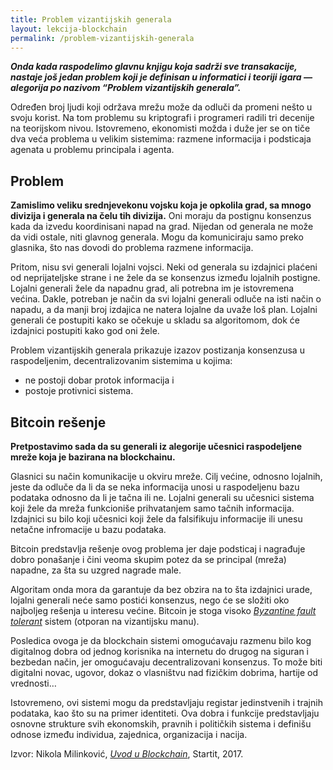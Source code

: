 ```yaml
---
title: Problem vizantijskih generala
layout: lekcija-blockchain
permalink: /problem-vizantijskih-generala
---
```


***Onda kada raspodelimo glavnu knjigu koja sadrži sve transakacije, nastaje još jedan problem koji je definisan u informatici i teoriji igara — alegorija po nazivom “Problem vizantijskih generala”.***

Određen broj ljudi koji održava mrežu može da odluči da promeni nešto u svoju korist. Na tom problemu su kriptografi i programeri radili tri decenije na teorijskom nivou. Istovremeno, ekonomisti možda i duže jer se on tiče dva veća problema u velikim sistemima: razmene informacija i podsticaja agenata u problemu principala i agenta.

## Problem

**Zamislimo veliku srednjevekonu vojsku koja je opkolila grad, sa mnogo divizija i generala na čelu tih divizija.** Oni moraju da postignu konsenzus kada da izvedu koordinisani napad na grad. Nijedan od generala ne može da vidi ostale, niti glavnog generala. Mogu da komuniciraju samo preko glasnika, što nas dovodi do problema razmene informacija.

Pritom, nisu svi generali lojalni vojsci. Neki od generala su izdajnici plaćeni od neprijateljske strane i ne žele da se konsenzus između lojalnih postigne. Lojalni generali žele da napadnu grad, ali potrebna im je istovremena većina. Dakle, potreban je način da svi lojalni generali odluče na isti način o napadu, a da manji broj izdajica ne natera lojalne da uvaže loš plan. Lojalni generali će postupiti kako se očekuje u skladu sa algoritomom, dok će izdajnici postupiti kako god oni žele.

Problem vizantijskih generala prikazuje izazov postizanja konsenzusa u raspodeljenim, decentralizovanim sistemima u kojima:

- ne postoji dobar protok informacija i
- postoje protivnici sistema.

## Bitcoin rešenje

**Pretpostavimo sada da su generali iz alegorije učesnici raspodeljene mreže koja je bazirana na blockchainu.**

Glasnici su način komunikacije u okviru mreže. Cilj većine, odnosno lojalnih, jeste da odluče da li da se neka informacija unosi u raspodeljenu bazu podataka odnosno da li je tačna ili ne. Lojalni generali su učesnici sistema koji žele da mreža funkcioniše prihvatanjem samo tačnih informacija. Izdajnici su bilo koji učesnici koji žele da falsifikuju informacije ili unesu netačne infromacije u bazu podataka.

Bitcoin predstavlja rešenje ovog problema jer daje podsticaj i nagrađuje dobro ponašanje i čini veoma skupim potez da se principal (mreža) napadne, za šta su uzgred nagrade male.

Algoritam onda mora da garantuje da bez obzira na to šta izdajnici urade, lojalni generali neće samo postići konsenzus, nego će se složiti oko najboljeg rešenja u interesu većine. Bitcoin je stoga visoko *[Byzantine fault tolerant](https://en.wikipedia.org/wiki/Byzantine_fault_tolerance)* sistem (otporan na vizantijsku manu).

Posledica ovoga je da blockchain sistemi omogućavaju razmenu bilo kog digitalnog dobra od jednog korisnika na internetu do drugog na siguran i bezbedan način, jer omogućavaju decentralizovani konsenzus. To može biti digitalni novac, ugovor, dokaz o vlasništvu nad fizičkim dobrima, hartije od vrednosti…

Istovremeno, ovi sistemi mogu da predstavljaju registar jedinstvenih i trajnih podataka, kao što su na primer identiteti. Ova dobra i funkcije predstavljaju osnovne strukture svih ekonomskih, pravnih i političkih sistema i definišu odnose između individua, zajednica, organizacija i nacija.


Izvor: Nikola Milinković, *[Uvod u Blockchain](https://startit.rs/uvod-u-blockchain/)*, Startit, 2017.
